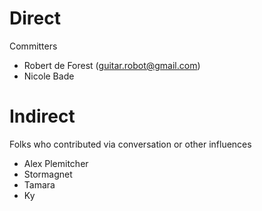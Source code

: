 # Direct

Committers

- Robert de Forest (guitar.robot@gmail.com)
- Nicole Bade

# Indirect

Folks who contributed via conversation or other influences

- Alex Plemitcher
- Stormagnet
- Tamara
- Ky
